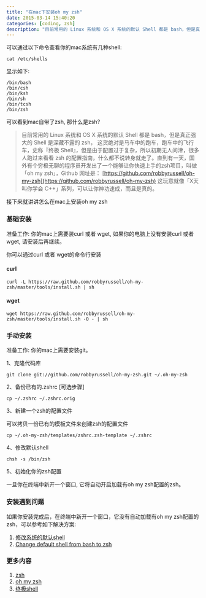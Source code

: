```yaml
---
title: "在mac下安装oh my zsh"
date: 2015-03-14 15:40:20
categories: [coding, zsh]
description: "目前常用的 Linux 系统和 OS X 系统的默认 Shell 都是 bash，但是真正强大的 Shell 是深藏不露的 zsh， 这货绝对是马车中的跑车，跑车中的飞行车，史称『终极 Shell』，但是由于配置过于复杂，所以初期无人问津，很多人跑过来看看 zsh 的配置指南，什么都不说转身就走了。直到有一天，国外有个穷极无聊的程序员开发出了一个能够让你快速上手的zsh项目，叫做「oh my zsh」，Github 网址是：https://github.com/robbyrussell/oh-my-zsh 这玩意就像「X天叫你学会 C++」系列，可以让你神功速成，而且是真的。"
---
```


可以通过以下命令查看你的mac系统有几种shell:

    cat /etc/shells

显示如下:

    /bin/bash
    /bin/csh
    /bin/ksh
    /bin/sh
    /bin/tcsh
    /bin/zsh


可以看到mac自带了zsh, 那什么是zsh?

>目前常用的 Linux 系统和 OS X 系统的默认 Shell 都是 bash，但是真正强大的 Shell 是深藏不露的 zsh， 这货绝对是马车中的跑车，跑车中的飞行车，史称『终极 Shell』，但是由于配置过于复杂，所以初期无人问津，很多人跑过来看看 zsh 的配置指南，什么都不说转身就走了。直到有一天，国外有个穷极无聊的程序员开发出了一个能够让你快速上手的zsh项目，叫做「oh my zsh」，Github 网址是：
>[https://github.com/robbyrussell/oh-my-zsh](https://github.com/robbyrussell/oh-my-zsh)
>这玩意就像「X天叫你学会 C++」系列，可以让你神功速成，而且是真的。

接下来就讲讲怎么在mac上安装oh my zsh

### 基础安装

准备工作: 你的mac上需要装curl 或者 wget, 如果你的电脑上没有安装curl 或者 wget, 请安装后再继续。

你可以通过curl 或者 wget的命令行安装

#### curl

    curl -L https://raw.github.com/robbyrussell/oh-my-zsh/master/tools/install.sh | sh

#### wget
    
    wget https://raw.github.com/robbyrussell/oh-my-zsh/master/tools/install.sh -O - | sh

### 手动安装

准备工作: 你的mac上需要安装git。

1、克隆代码库

    git clone git://github.com/robbyrussell/oh-my-zsh.git ~/.oh-my-zsh

2、备份已有的.zshrc [可选步骤]

    cp ~/.zshrc ~/.zshrc.orig

3、新建一个zsh的配置文件

可以拷贝一份已有的模板文件来创建zsh的配置文件

    cp ~/.oh-my-zsh/templates/zshrc.zsh-template ~/.zshrc

4、修改默认shell

    chsh -s /bin/zsh

5、初始化你的zsh配置

一旦你在终端中新开一个窗口, 它将自动开启加载有oh my zsh配置的zsh。

### 安装遇到问题

如果你安装完成后，在终端中新开一个窗口，它没有自动加载有oh my zsh配置的zsh，可以参考如下解决方案:

1. [修改系统的默认shell](http://blog.yuaz.net/archives/292)
2. [Change default shell from bash to zsh](http://apple.stackexchange.com/questions/88278/change-default-shell-from-bash-to-zsh)

### 更多内容

1. [zsh](http://www.zsh.org/)
2. [oh my zsh](https://github.com/robbyrussell/oh-my-zsh)
3. [终极shell](http://macshuo.com/?p=676)
